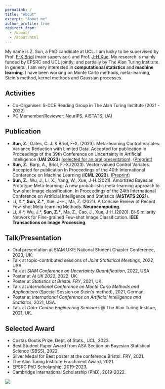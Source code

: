 ```yaml
---
permalink: /
title: "About"
excerpt: "About me"
author_profile: true
redirect_from: 
  - /about/
  - /about.html  
---
```


My name is Z. Sun, a PhD candidate at UCL. I am lucky to be supervised by Prof. [F-X Briol]() (main supervisor) and Prof. [J-H Xue](). My research is mainly funded by EPSRC and UCL jointly; and partially by The Alan Turing Institute. In general, I am very interested in __computational statistics__ and __machine learning__. I have been working on Monte Carlo methods, meta-learning,  Stein's method, kernel methods and Gaussian processes. 


##  Activities
* Co-Organiser: S-DCE Reading Group in The Alan Turing Institute (2021 - 2022)
* PC Memember/Reviewer: NeurIPS, AISTATS, UAI


## Publication
* __Sun, Z.__, Oates, C. J. & Briol, F-X. (2023). Meta-learning Control Variates: Variance Reduction with Limited Data. Accepted for publication In Proceedings of the 39th Conference on Uncertainty in Artificial Intelligence (__UAI 2023__) [(selected for an oral presentation)](). [(Preprint)](https://arxiv.org/abs/2303.04756)
*   __Sun, Z.__, Barp, A., Briol, F.-X.(2023). Vector-valued Control Variates. Accepted for publication In Proceedings of the 40th International Conference on Machine Learning (__ICML 2023__). [(Preprint)](https://arxiv.org/abs/2109.08944) 
*   __Sun, Z.__, Wu, J., Li, X., Yang, W., Xue, J-H.(2021). Amortized Bayesian Prototype Meta-learning: A new probabilistic meta-learning approach to few-shot image classification. In Proceedings of the 24th International Conference on Artificial Intelligence and Statistics (__AISTATS 2021__).
*   Li, X.\*, __Sun, Z.\*__, Xue, J-H., Ma, Z. (2021). A Concise Review of Recent Few-shot Meta-learning Methods. __Neurocomputing__.
*   Li, X.\*, Wu, J.\*, __Sun, Z.\*__, Ma, Z., Cao, J., Xue, J-H.(2020). Bi-Similarity Network for Fine-grained Few-shot Image Classification. __IEEE Transactions on Image Processing__.




## Talk/Presentation
*   Oral presentation at SIAM UKIE National Student Chapter Conference, 2023, UK.
*   Talk at topic-contributed sessions of _Joint Statistical Meetings_, 2022, USA.
*   Talk at _SIAM Conference on Uncertainty Quantification_, 2022, USA.
*   Poster at _AI UK 2022_, 2022, UK.
*   Poster at _Statistics at Bristol: FRY_, 2021, UK. 
*   Talk at _International Conference on Monte Carlo Methods and Applications_ (Special Session on Stein's method), 2021, German.
*   Poster at _International Conference on Artificial Intelligence and Statistics_, 2021, USA.
*   Talk at _Data-Centric Engineering Seminars_ @ The Alan Turing Institue, 2021, UK.


## Selected Award
* Costas Goutis Prize, Dept. of Stats., UCL, 2023.
* Best Student Paper Award from ASA Section on Bayesian Statistical Science (SBSS), 2022.
* Silver Medal for Best poster at the conference Bristol: FRY, 2021.
* The Alan Turing Institute Enrichment Award, 2021.
* EPSRC PhD Scholarship, 2019-2023.
* Cambridge International Scholarship (PhD), 2019-2022.













<a href="https://clustrmaps.com/site/1bg2c" title="Visit tracker"><img src="//clustrmaps.com/map_v2.png?cl=080808&w=a&t=n&d=C4byDrEvOWlkQBPck4uhnEYVbsB_VEy0fAJC1qmic1s&co=ffffff&ct=808080" /></a>





